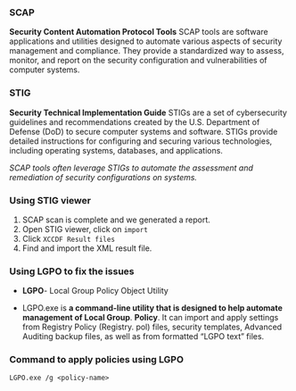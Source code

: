 ### SCAP 

**Security Content Automation Protocol Tools**
SCAP tools are software applications and utilities designed to automate various aspects of security management and compliance. They provide a standardized way to assess, monitor, and report on the security configuration and vulnerabilities of computer systems.

### STIG

**Security Technical Implementation Guide**
STIGs are a set of cybersecurity guidelines and recommendations created by the U.S. Department of Defense (DoD) to secure computer systems and software. STIGs provide detailed instructions for configuring and securing various technologies, including operating systems, databases, and applications.

*SCAP tools often leverage STIGs to automate the assessment and remediation of security configurations on systems.*

### Using STIG viewer 

1. SCAP scan is complete and we generated a report.
2. Open STIG viewer, click on `import`
3. Click `XCCDF Result files`
4. Find and import the XML result file.

### Using LGPO to fix the issues

- **LGPO**- Local Group Policy Object Utility

- LGPO.exe is **a command-line utility that is designed to help automate management of Local Group**. **Policy**. It can import and apply settings from Registry Policy (Registry. pol) files, security templates, Advanced Auditing backup files, as well as from formatted “LGPO text” files.

### Command to apply policies using LGPO

```
LGPO.exe /g <policy-name>
```